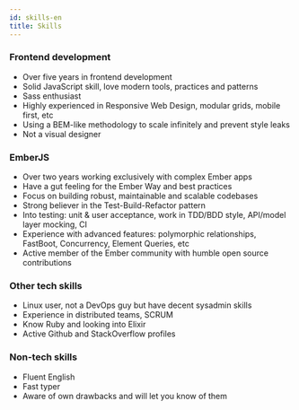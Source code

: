```yaml
---
id: skills-en
title: Skills
---
```


### Frontend development

* Over five years in frontend development
* Solid JavaScript skill, love modern tools, practices and patterns
* Sass enthusiast
* Highly experienced in Responsive Web Design, modular grids, mobile first, etc
* Using a BEM-like methodology to scale infinitely and prevent style leaks
* Not a visual designer


### EmberJS

* Over two years working exclusively with complex Ember apps
* Have a gut feeling for the Ember Way and best practices
* Focus on building robust, maintainable and scalable codebases
* Strong believer in the Test-Build-Refactor pattern
* Into testing: unit & user acceptance, work in TDD/BDD style, API/model layer mocking, CI
* Experience with advanced features: polymorphic relationships, FastBoot, Concurrency, Element Queries, etc
* Active member of the Ember community with humble open source contributions


### Other tech skills

* Linux user, not a DevOps guy but have decent sysadmin skills
* Experience in distributed teams, SCRUM
* Know Ruby and looking into Elixir
* Active Github and StackOverflow profiles


### Non-tech skills

* Fluent English
* Fast typer
* Aware of own drawbacks and will let you know of them
